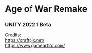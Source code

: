 # Age of War Remake
 ### UNITY 2022.1 Beta
 
 
 

Credits: </br>
https://craftpix.net/ </br>
https://www.gameart2d.com/
